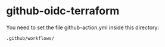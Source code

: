 # github-oidc-terraform

You need to set the file github-action.yml inside this directory:

```bash
.github/workflows/
```
